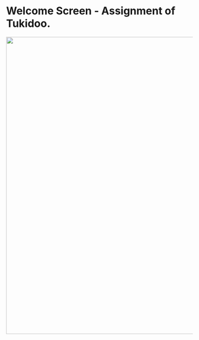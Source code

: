 # Welcome Screen - Assignment of Tukidoo.

  <img src="https://github.com/BIDIPTA05/tukidoo_assignment_Bidipta-Saikia/images/screen.png" width="800">

